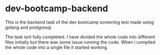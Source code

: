 # dev-bootcamp-backend
This is the backend task of the dev bootcamp screening test made using golang and postgresql.

The task isnt fully completed.
I have divided the whole code into different files initially but there was some issue running the code.
When i compiled the whole code into a single file it started working
